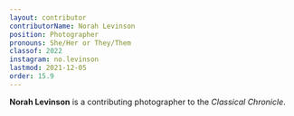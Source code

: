 ```yaml
---
layout: contributor
contributorName: Norah Levinson
position: Photographer
pronouns: She/Her or They/Them
classof: 2022
instagram: no.levinson
lastmod: 2021-12-05
order: 15.9
---
```

**Norah Levinson** is a contributing photographer to the *Classical Chronicle*.
